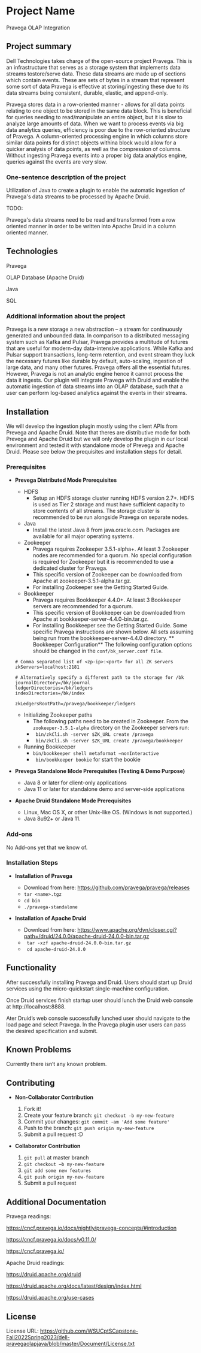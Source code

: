 # Project Name
Pravega OLAP Integration 

## Project summary
Dell Technologies takes charge of the open-source project Pravega. This is an infrastructure that serves as a storage system that implements data streams tostore/serve data. These data streams are made up of sections which contain events. These are sets of bytes in a stream that represent some sort of data Pravega is effective at storing/ingesting these due to its data streams being consistent, durable, elastic, and append-only.

Pravega stores data in a row-oriented manner - allows for all data points relating to one object to be stored in the same data block. This is beneficial for queries needing to read/manipulate an entire object, but it is slow to analyze large amounts of data. When we want to process events via big data analytics queries, efficiency is poor due to the row-oriented structure of Pravega. A column-oriented processing engine in which columns store similar data points for distinct objects withina block would allow for a quicker analysis of data points, as well as the compression of columns. Without ingesting Pravega events into a proper big data analytics engine, queries against the events are very slow.

### One-sentence description of the project
Utilization of Java to create a plugin to enable the automatic ingestion of Pravega's data streams to be processed by Apache Druid. 

TODO: 

Pravega's data streams need to be read and transformed from a row oriented manner in order to be written into Apache Druid in a column oriented manner. 

## Technologies
Pravega

OLAP Database (Apache Druid) 

Java

SQL

### Additional information about the project

Pravega is a new storage a new abstraction – a stream for continuously generated and unbounded data. In comparison to a distributed messaging system such as Kafka and Pulsar, Pravega provides a multitude of futures that are useful for modern-day data-intensive applications. While Kafka and Pulsar support transactions, long-term retention, and event stream they luck the necessary futures like durable by default, auto-scaling, ingestion of large data, and many other futures. Pravega offers all the essential futures. However, Pravega is not an analytic engine hence it cannot process the data it ingests. Our plugin will integrate Pravega with Druid and enable the automatic ingestion of data streams into an OLAP database, such that a user can perform log-based analytics against the events in their streams. 

## Installation

We will develop the ingestion plugin mostly using the client APIs from Prevega and Apache Druid. Note that theres are distributive mode for both Prevega and Apache Druid but we will only develop the plugin in our local environment and tested it with standalone mode of Prevega and Apache Druid. Please see below the prequisites and installation steps for detail.

### Prerequisites
- **Prevega Distributed Mode Prerequisites** 
  - HDFS 
    - Setup an HDFS storage cluster running HDFS version 2.7+. HDFS is used as Tier 2 storage and must have sufficient capacity to store contents of all streams. The storage cluster is recommended to be run alongside Pravega on separate nodes. 
  - Java 
    - Install the latest Java 8 from java.oracle.com. Packages are available for all major operating systems. 
  - Zookeeper 
    - Pravega requires Zookeeper 3.5.1-alpha+. At least 3 Zookeeper nodes are recommended for a quorum. No special configuration is required for Zookeeper but it is recommended to use a dedicated cluster for Pravega. 
    - This specific version of Zookeeper can be downloaded from Apache at zookeeper-3.5.1-alpha.tar.gz. 
    - For installing Zookeeper see the Getting Started Guide. 
  - Bookkeeper 
    - Pravega requires Bookkeeper 4.4.0+. At least 3 Bookkeeper servers are recommended for a quorum. 
    - This specific version of Bookkeeper can be downloaded from Apache at bookkeeper-server-4.4.0-bin.tar.gz.   
    - For installing Bookkeeper see the Getting Started Guide. Some specific Pravega instructions are shown below. All sets assuming being run from the bookkeeper-server-4.4.0 directory. 
  ** Bookkeeper Configuration** 
  The following configuration options should be changed in the `conf/bk_server.conf file`. 
  ``` 
  # Comma separated list of <zp-ip>:<port> for all ZK servers 
  zkServers=localhost:2181 

  # Alternatively specify a different path to the storage for /bk 
  journalDirectory=/bk/journal 
  ledgerDirectories=/bk/ledgers 
  indexDirectories=/bk/index 

  zkLedgersRootPath=/pravega/bookkeeper/ledgers 
  ``` 
  - Initializing Zookeeper paths 
    - The following paths need to be created in Zookeeper. From the `zookeeper-3.5.1-alpha` directory on the Zookeeper servers run: 
    - ` bin/zkCli.sh -server $ZK_URL create /pravega` 
    - ` bin/zkCli.sh -server $ZK_URL create /pravega/bookkeeper` 
  - Running Bookkeeper 
    - `bin/bookkeeper shell metaformat –nonInteractive` 
    - ` bin/bookkeeper bookie` for start the bookie 
 
- **Prevega Standalone Mode Prerequisites (Testing & Demo Purpose)** 
  - Java 8 or later for client-only applications 
  - Java 11 or later for standalone demo and server-side applications 
 
- **Apache Druid Standalone Mode Prerequisites** 
  - Linux, Mac OS X, or other Unix-like OS. (Windows is not supported.) 
  - Java 8u92+ or Java 11. 

### Add-ons

No Add-ons yet that we know of.

### Installation Steps

- **Installation of Pravega** 
  - Download from here: https://github.com/pravega/pravega/releases 
  - `tar <name>.tgz` 
  - `cd bin` 
  - `./pravega-standalone` 
 
- **Installation of Apache Druid** 
  - Download from here: https://www.apache.org/dyn/closer.cgi?path=/druid/24.0.0/apache-druid-24.0.0-bin.tar.gz 
  - ` tar -xzf apache-druid-24.0.0-bin.tar.gz` 
  - ` cd apache-druid-24.0.0` 


## Functionality

After successfully installing Pravega and Druid.  Users should start up Druid services using the micro-quickstart single-machine configuration.    

Once Druid services finish startup user should lunch the Druid web console at http://localhost:8888.  

Ater Druid’s web console successfully lunched user should navigate to the load page and select Pravega.  In the Pravega plugin user users can pass the desired specification and submit.   

## Known Problems
Currently there isn’t any known problem.  

## Contributing

- **Non-Collaborator Contribution** 
    1. Fork it!
    2. Create your feature branch: `git checkout -b my-new-feature`
    3. Commit your changes: `git commit -am 'Add some feature'`
    4. Push to the branch: `git push origin my-new-feature`
    5. Submit a pull request :D

- **Collaborator Contribution** 
    1. `git pull` at master branch 
    2. `git checkout –b my-new-feature` 
    3. `git add some new features` 
    4. `git push origin my-new-feature` 
    5. Submit a pull request 

## Additional Documentation

Pravega readings:  

https://cncf.pravega.io/docs/nightly/pravega-concepts/#introduction 

https://cncf.pravega.io/docs/v0.11.0/ 

https://cncf.pravega.io/ 

Apache Druid readings:  

https://druid.apache.org/druid 

https://druid.apache.org/docs/latest/design/index.html 

https://druid.apache.org/use-cases 

## License

License URL: https://github.com/WSUCptSCapstone-Fall2022Spring2023/dell-pravegaolapjava/blob/master/Document/License.txt
